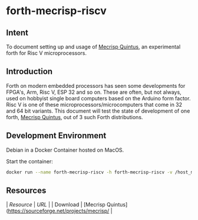 # forth-mecrisp-riscv

## Intent

To document setting up and usage of [Mecrisp Quintus](https://mecrisp-stellaris-folkdoc.sourceforge.io/gd32vf103.html), an experimental forth for Risc V microprocessors.

## Introduction

Forth on modern embedded processors has seen some developments for FPGA's, Arm, Risc V, ESP 32 and so on.
These are often, but not always, used on hobbyist single board computers based on the Arduino form factor.
Risc V is one of these microprocessors/microcomputers that come in 32 and 64 bit variants. 
This document will test the state of development of one forth, [Mecrisp Quintus](https://mecrisp-stellaris-folkdoc.sourceforge.io/gd32vf103.html), out of 3 such Forth distributions.

## Development Environment

Debian in a Docker Container hosted on MacOS.

Start the container:

```bash
docker run --name forth-mecrisp-riscv -h forth-mecrisp-riscv -v /host_mnt/Users/<user-name-here-0>/development/mecrisp:/home/<user-name-here-1>/src -e LANG=C.UTF-8 -it debian  /bin/bash -l
```


## Resources

| *Resource* | *URL* |
| Download |  [Mecrisp Quintus](https://sourceforge.net/projects/mecrisp/ |
